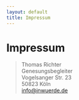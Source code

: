 ```yaml
---
layout: default
title: Impressum
---
```


# Impressum

> Thomas Richter<br>
> Genesungsbegleiter<br>
> Vogelsanger Str. 23<br>
> 50823 Köln<br>
> <info@inwuerde.de>
